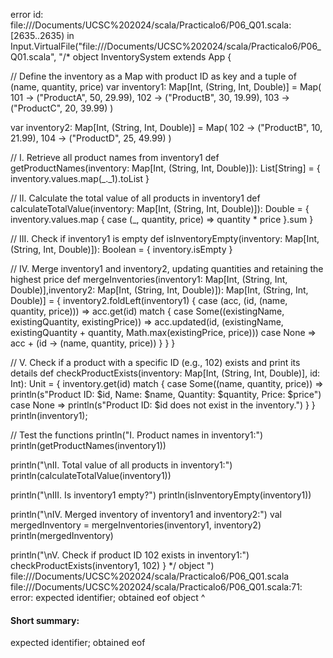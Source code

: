 error id: file://<HOME>/Documents/UCSC%202024/scala/Practicalo6/P06_Q01.scala:[2635..2635) in Input.VirtualFile("file://<HOME>/Documents/UCSC%202024/scala/Practicalo6/P06_Q01.scala", "/* object InventorySystem extends App {

  // Define the inventory as a Map with product ID as key and a tuple of (name, quantity, price)
  var inventory1: Map[Int, (String, Int, Double)] = Map(
    101 -> ("ProductA", 50, 29.99),
    102 -> ("ProductB", 30, 19.99),
    103 -> ("ProductC", 20, 39.99)
  )

  var inventory2: Map[Int, (String, Int, Double)] = Map(
    102 -> ("ProductB", 10, 21.99),
    104 -> ("ProductD", 25, 49.99)
  )

  // I. Retrieve all product names from inventory1
  def getProductNames(inventory: Map[Int, (String, Int, Double)]): List[String] = {
    inventory.values.map(_._1).toList
  }

  // II. Calculate the total value of all products in inventory1
  def calculateTotalValue(inventory: Map[Int, (String, Int, Double)]): Double = {
    inventory.values.map { case (_, quantity, price) => quantity * price }.sum
  }

  // III. Check if inventory1 is empty
  def isInventoryEmpty(inventory: Map[Int, (String, Int, Double)]): Boolean = {
    inventory.isEmpty
  }

  // IV. Merge inventory1 and inventory2, updating quantities and retaining the highest price
  def mergeInventories(inventory1: Map[Int, (String, Int, Double)],inventory2: Map[Int, (String, Int, Double)]): Map[Int, (String, Int, Double)] = {
    inventory2.foldLeft(inventory1) { case (acc, (id, (name, quantity, price))) =>
      acc.get(id) match {
        case Some((existingName, existingQuantity, existingPrice)) =>
          acc.updated(id, (existingName, existingQuantity + quantity, Math.max(existingPrice, price)))
        case None =>
          acc + (id -> (name, quantity, price))
      }
    }
  }

  // V. Check if a product with a specific ID (e.g., 102) exists and print its details
  def checkProductExists(inventory: Map[Int, (String, Int, Double)], id: Int): Unit = {
    inventory.get(id) match {
      case Some((name, quantity, price)) =>
        println(s"Product ID: $id, Name: $name, Quantity: $quantity, Price: $price")
      case None =>
        println(s"Product ID: $id does not exist in the inventory.")
    }
  }
  println(inventory1);

  // Test the functions
  println("I. Product names in inventory1:")
  println(getProductNames(inventory1))

  println("\nII. Total value of all products in inventory1:")
  println(calculateTotalValue(inventory1))

  println("\nIII. Is inventory1 empty?")
  println(isInventoryEmpty(inventory1))

  println("\nIV. Merged inventory of inventory1 and inventory2:")
  val mergedInventory = mergeInventories(inventory1, inventory2)
  println(mergedInventory)

  println("\nV. Check if product ID 102 exists in inventory1:")
  checkProductExists(inventory1, 102)
}
 */
object ")
file://<HOME>/Documents/UCSC%202024/scala/Practicalo6/P06_Q01.scala
file://<HOME>/Documents/UCSC%202024/scala/Practicalo6/P06_Q01.scala:71: error: expected identifier; obtained eof
object 
       ^
#### Short summary: 

expected identifier; obtained eof
